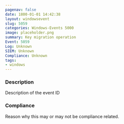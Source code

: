 ```yaml
---
pagenav: false
date: 1800-01-01 14:42:38
layout: windowsevent
slug: 5059
categories: Windows-Events 5000
image: placeholder.png
summary: Key migration operation
Event: 5059
Log: Unknown
SIEM: Unknown
Compliance: Unknown
tags:
- windows
---
```


### Description

Description of the event ID

### Compliance

Reason why this may or may not be compliance related.
